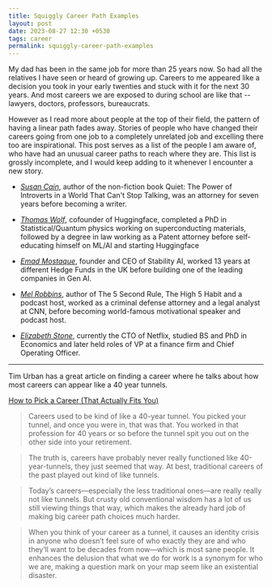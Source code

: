 ```yaml
---
title: Squiggly Career Path Examples
layout: post
date: 2023-08-27 12:30 +0530
tags: career
permalink: squiggly-career-path-examples
---
```


My dad has been in the same job for more than 25 years now. So had all the relatives I have seen or heard of growing up. Careers to me appeared like a decision you took in your early twenties and stuck with it for the next 30 years. And most careers we are exposed to during school are like that -- lawyers, doctors, professors, bureaucrats. 


However as I read more about people at the top of their field, the pattern of having a linear path fades away. Stories of people who have changed their careers going from one job to a completely unrelated job and excelling there too are inspirational. This post serves as a list of the people I am aware of, who have had an unusual career paths to reach where they are. This list is grossly incomplete, and I would keep adding to it whenever I encounter a new story.

* *[Susan Cain](https://en.wikipedia.org/wiki/Susan_Cain)*, author of the non-fiction book Quiet: The Power of Introverts in a World That Can't Stop Talking, was an attorney for seven years before becoming a writer.

* *[Thomas Wolf](https://thomwolf.io/)*, cofounder of Huggingface, completed a PhD in Statistical/Quantum physics working on superconducting materials, followed by a degree in law working as a Patent attorney before self-educating himself on ML/AI and starting Huggingface

* *[Emad Mostaque](https://en.wikipedia.org/wiki/Emad_Mostaque)*, founder and CEO of Stability AI, worked 13 years at different Hedge Funds in the UK before building one of the leading companies in Gen AI. 

* *[Mel Robbins](https://www.melrobbins.com/)*, author of The 5 Second Rule, The High 5 Habit and a podcast host, worked as a criminal defense attorney and a legal analyst at CNN, before becoming world-famous motivational speaker and podcast host.

* *[Elizabeth Stone](https://www.linkedin.com/in/elizabeth-stone-608a754/)*, currently the CTO of Netflix, studied BS and PhD in Economics and later held roles of VP at a finance firm and Chief Operating Officer.

<hr> 
Tim Urban has a great article on finding a career where he talks about how most careers can appear like a 40 year tunnels.

[How to Pick a Career (That Actually Fits You)](https://waitbutwhy.com/2018/04/picking-career.html)

> Careers used to be kind of like a 40-year tunnel. You picked your tunnel, and once you were in, that was that. You worked in that profession for 40 years or so before the tunnel spit you out on the other side into your retirement. 

> The truth is, careers have probably never really functioned like 40-year-tunnels, they just seemed that way. At best, traditional careers of the past played out kind of like tunnels.

> Today’s careers—especially the less traditional ones—are really really not like tunnels. But crusty old conventional wisdom has a lot of us still viewing things that way, which makes the already hard job of making big career path choices much harder.

> When you think of your career as a tunnel, it causes an identity crisis in anyone who doesn’t feel sure of who exactly they are and who they’ll want to be decades from now—which is most sane people. It enhances the delusion that what we do for work is a synonym for who we are, making a question mark on your map seem like an existential disaster.